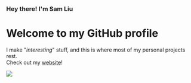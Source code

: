 
### Hey there! I'm Sam Liu
# Welcome to my GitHub profile
I make "_interesting_" stuff, and this is where most of my personal projects rest.  
Check out my [website](https://samliu.dev)!


<picture>
	<source
		srcset="https://github-readme-stats.vercel.app/api?username=samdev-7&count_private=true&show_icons=true&hide=issues&line_height=32&custom_title=My%20GitHub%20stats&include_all_commits=true&border_color=6e7681&text_color=e6edf3&icon_color=4493f8&title_color=4493f8"
		media="(prefers-color-scheme: dark)"
	/>
	<source
		 srcset="https://github-readme-stats.vercel.app/api?username=samdev-7&count_private=true&show_icons=true&hide=issues&line_height=32&custom_title=My%20GitHub%20stats&include_all_commits=true&title_color=0969da&icon_color=0969da&text_color=1f2328"
		   media="(prefers-color-scheme: light), (prefers-color-scheme: no-preference)"
	/>
	<img src="[https://github-readme-stats.vercel.app/api?username=samdev-7&count_private=true&show_icons=true&hide=issues&line_height=32&custom_title=Some%20GitHub%20Stats&include_all_commits=true](https://github-readme-stats.vercel.app/api?username=samdev-7&count_private=true&show_icons=true&hide=issues&line_height=32&custom_title=Some%20GitHub%20Stats&include_all_commits=true&title_color=0969da&icon_color=0969da&text_color=1f2328)" />
</picture>

